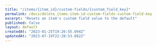 ```yaml
---
title: "/items/{item_id}/custom-fields/{custom_field_key}"
permalink: /docs/delete_items-item-id-custom-fields-custom-field-key
excerpt: "Resets an item's custom field value to the default"
published: false
layout: default
createdAt: "2023-01-25T19:26:55.094Z"
updatedAt: "2023-07-19T22:28:53.882Z"
---
```

